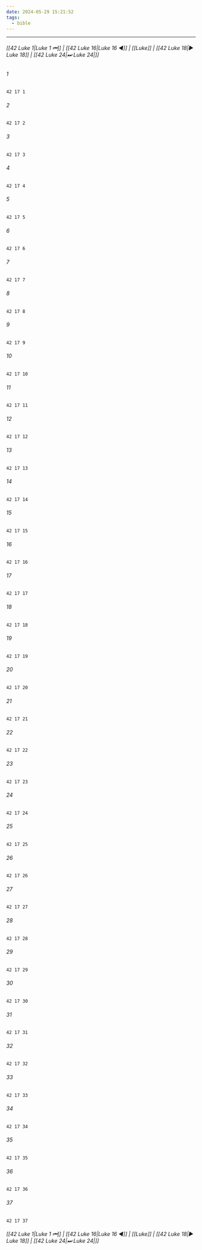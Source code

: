 ```yaml
---
date: 2024-05-29 15:21:52
tags:
  - bible
---
```

___

###### [[42 Luke 1|Luke 1 ⏮]] | [[42 Luke 16|Luke 16 ◀]] | [[Luke]] | [[42 Luke 18|▶ Luke 18]] | [[42 Luke 24|⏭ Luke 24|]]

###### 1
``` verse
42 17 1 
```
###### 2
``` verse
42 17 2 
```
###### 3
``` verse
42 17 3 
```
###### 4
``` verse
42 17 4 
```
###### 5
``` verse
42 17 5 
```
###### 6
``` verse
42 17 6 
```
###### 7
``` verse
42 17 7 
```
###### 8
``` verse
42 17 8 
```
###### 9
``` verse
42 17 9 
```
###### 10
``` verse
42 17 10 
```
###### 11
``` verse
42 17 11 
```
###### 12
``` verse
42 17 12 
```
###### 13
``` verse
42 17 13 
```
###### 14
``` verse
42 17 14 
```
###### 15
``` verse
42 17 15 
```
###### 16
``` verse
42 17 16 
```
###### 17
``` verse
42 17 17 
```
###### 18
``` verse
42 17 18 
```
###### 19
``` verse
42 17 19 
```
###### 20
``` verse
42 17 20 
```
###### 21
``` verse
42 17 21 
```
###### 22
``` verse
42 17 22 
```
###### 23
``` verse
42 17 23 
```
###### 24
``` verse
42 17 24 
```
###### 25
``` verse
42 17 25 
```
###### 26
``` verse
42 17 26 
```
###### 27
``` verse
42 17 27 
```
###### 28
``` verse
42 17 28 
```
###### 29
``` verse
42 17 29 
```
###### 30
``` verse
42 17 30 
```
###### 31
``` verse
42 17 31 
```
###### 32
``` verse
42 17 32 
```
###### 33
``` verse
42 17 33 
```
###### 34
``` verse
42 17 34 
```
###### 35
``` verse
42 17 35 
```
###### 36
``` verse
42 17 36 
```
###### 37
``` verse
42 17 37 
```

###### [[42 Luke 1|Luke 1 ⏮]] | [[42 Luke 16|Luke 16 ◀]] | [[Luke]] | [[42 Luke 18|▶ Luke 18]] | [[42 Luke 24|⏭ Luke 24|]]

